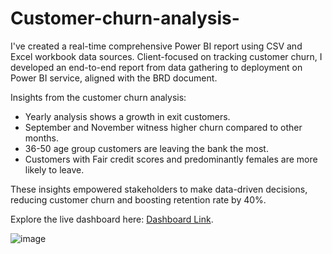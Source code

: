 # Customer-churn-analysis-

I've created a real-time comprehensive Power BI report using CSV and Excel workbook data sources. Client-focused on tracking customer churn, I developed an end-to-end report from data gathering to deployment on Power BI service, aligned with the BRD document.

Insights from the customer churn analysis:
- Yearly analysis shows a growth in exit customers.
- September and November witness higher churn compared to other months.
- 36-50 age group customers are leaving the bank the most.
- Customers with Fair credit scores and predominantly females are more likely to leave.

These insights empowered stakeholders to make data-driven decisions, reducing customer churn and boosting retention rate by 40%. 

Explore the live dashboard here: [Dashboard Link](https://app.powerbi.com/reportEmbed?reportId=151f8f47-2698-4a65-b2a6-fee07234bab9&autoAuth=true&ctid=79dfce10-d463-4784-ac20-be56c4bd619d).


![image](https://github.com/iamkaranchadha/Customer-churn-analysis-/assets/129174071/25b93731-fbf9-4937-8f43-9afe7c973a68)
